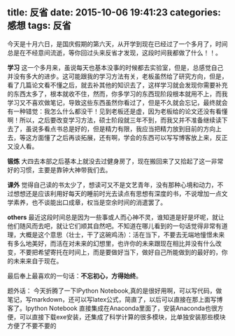 title: 反省
date: 2015-10-06 19:41:23
categories: 感想
tags: 反省
---
今天是十月六日，是国庆假期的第六天，从开学到现在已经过了一个多月了，时间总是在不经意间流逝，等你回过头来反省才发现，这段时间我都做了什么！！。

**学习**
这一个多月来，虽说每天也基本没事的时候都去实验室，但是，总感觉自己并没有多大的进步。这可能跟我的学习方法有关，老板虽然给了研究方向，但是，看了几篇论文看不懂之后，就去补其他的知识去了，这样学习就会发现你需要补充的东西太多了，根本就收不住，然而，你多学习的东西现阶段根本就用不上，而我学习又不喜欢做笔记，导致这些东西虽然你看过了，但是不久就会忘记，最终就会有一种错觉：我怎么什么都没干！见到老板还是虚，因为老板给的论文还没有看懂啊！所以，之后要改变学习方法，硕士阶段就三年不到，而我又并不准备继续读下去了，虽说多看点书总是好的，但是精力有限，我应当把精力放到目前的方向上去，等这方面懂了之后再谈拓展，还有啊，学会的东西可以写写博客放上来，反正又没人看。

**锻炼**
大四去本部之后基本上就没去过健身房了，现在搬回来了又拾起了这一非常好的习惯，主要是靠钟大神带我们去。

**课外**
觉得自己读的书太少了，想读可又不是文艺青年，没有那种心境和动力，不过想想还是应该利用好每天的睡前时光去读点有思想有深度的书，不说增加一点文学素养，也不谈能出口成章，权当是空余时间的消遣罢了。

**others**
最近这段时间总是因为一些事或人而心神不灵，谁知道是好是坏呢，就让他们随风而去吧，就让它们顺其自然吧。不知道在哪儿看到的一句话觉得非常有道理，大概是这个意思（壮士，干了这碗鸡汤）：活在当下，不要去无端地憧憬未来有多么地美好，而活在对未来的幻想里，也许你的未来跟现在相比并没有什么改变，不要把希望寄托在时间上，而是要做好当下，做好自己所能做到的最好的，你的未来来自于现在。

最后奉上最喜欢的一句话：**不忘初心，方得始终**。

题外话：
今天折腾了一下IPython Notebook,真的是很好用啊，可以写代码，做笔记，写markdown，还可以写latex公式，简直了，以后可以直接在那上面写博客了。Ipython Notebook 直接集成在Anaconda里面了，安装Anaconda也很方便，可以直接下载exe安装，还集成了科学计算的很多模块，比单独安装那些模块方便了不要不要的
